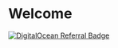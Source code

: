 # Welcome
[![DigitalOcean Referral Badge](https://web-platforms.sfo2.cdn.digitaloceanspaces.com/WWW/Badge%202.svg)](https://www.digitalocean.com/?refcode=9f7d44106a5b&utm_campaign=Referral_Invite&utm_medium=Referral_Program&utm_source=badge)
